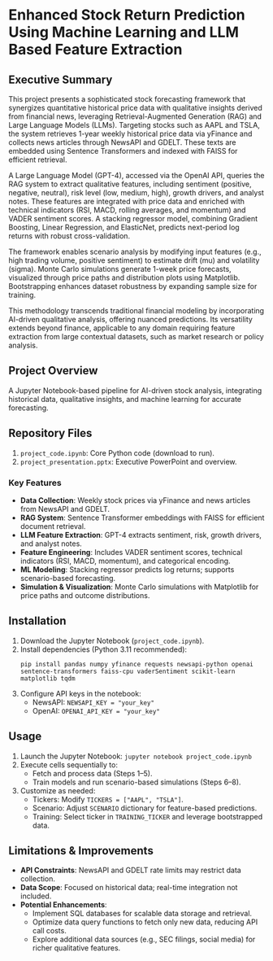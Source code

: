 # Enhanced Stock Return Prediction Using Machine Learning and LLM Based Feature Extraction

## Executive Summary

This project presents a sophisticated stock forecasting framework that synergizes quantitative historical price data with qualitative insights derived from financial news, leveraging Retrieval-Augmented Generation (RAG) and Large Language Models (LLMs). Targeting stocks such as AAPL and TSLA, the system retrieves 1-year weekly historical price data via yFinance and collects news articles through NewsAPI and GDELT. These texts are embedded using Sentence Transformers and indexed with FAISS for efficient retrieval.

A Large Language Model (GPT-4), accessed via the OpenAI API, queries the RAG system to extract qualitative features, including sentiment (positive, negative, neutral), risk level (low, medium, high), growth drivers, and analyst notes. These features are integrated with price data and enriched with technical indicators (RSI, MACD, rolling averages, and momentum) and VADER sentiment scores. A stacking regressor model, combining Gradient Boosting, Linear Regression, and ElasticNet, predicts next-period log returns with robust cross-validation.

The framework enables scenario analysis by modifying input features (e.g., high trading volume, positive sentiment) to estimate drift (mu) and volatility (sigma). Monte Carlo simulations generate 1-week price forecasts, visualized through price paths and distribution plots using Matplotlib. Bootstrapping enhances dataset robustness by expanding sample size for training.

This methodology transcends traditional financial modeling by incorporating AI-driven qualitative analysis, offering nuanced predictions. Its versatility extends beyond finance, applicable to any domain requiring feature extraction from large contextual datasets, such as market research or policy analysis.

## Project Overview

A Jupyter Notebook-based pipeline for AI-driven stock analysis, integrating historical data, qualitative insights, and machine learning for accurate forecasting.

## Repository Files
1. `project_code.ipynb`: Core Python code (download to run).
2. `project_presentation.pptx`: Executive PowerPoint and overview.

### Key Features
- **Data Collection**: Weekly stock prices via yFinance and news articles from NewsAPI and GDELT.
- **RAG System**: Sentence Transformer embeddings with FAISS for efficient document retrieval.
- **LLM Feature Extraction**: GPT-4 extracts sentiment, risk, growth drivers, and analyst notes.
- **Feature Engineering**: Includes VADER sentiment scores, technical indicators (RSI, MACD, momentum), and categorical encoding.
- **ML Modeling**: Stacking regressor predicts log returns; supports scenario-based forecasting.
- **Simulation & Visualization**: Monte Carlo simulations with Matplotlib for price paths and outcome distributions.

## Installation

1. Download the Jupyter Notebook (`project_code.ipynb`).
2. Install dependencies (Python 3.11 recommended):
   ```
   pip install pandas numpy yfinance requests newsapi-python openai sentence-transformers faiss-cpu vaderSentiment scikit-learn matplotlib tqdm
   ```
3. Configure API keys in the notebook:
   - NewsAPI: `NEWSAPI_KEY = "your_key"`
   - OpenAI: `OPENAI_API_KEY = "your_key"`

## Usage

1. Launch the Jupyter Notebook: `jupyter notebook project_code.ipynb`
2. Execute cells sequentially to:
   - Fetch and process data (Steps 1–5).
   - Train models and run scenario-based simulations (Steps 6–8).
3. Customize as needed:
   - Tickers: Modify `TICKERS = ["AAPL", "TSLA"]`.
   - Scenario: Adjust `SCENARIO` dictionary for feature-based predictions.
   - Training: Select ticker in `TRAINING_TICKER` and leverage bootstrapped data.

## Limitations & Improvements
- **API Constraints**: NewsAPI and GDELT rate limits may restrict data collection.
- **Data Scope**: Focused on historical data; real-time integration not included.
- **Potential Enhancements**:
  - Implement SQL databases for scalable data storage and retrieval.
  - Optimize data query functions to fetch only new data, reducing API call costs.
  - Explore additional data sources (e.g., SEC filings, social media) for richer qualitative features.
